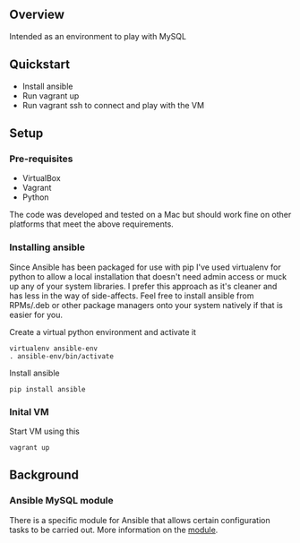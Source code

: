 ## Overview

Intended as an environment to play with MySQL 

## Quickstart

* Install ansible
* Run vagrant up
* Run vagrant ssh to connect and play with the VM 

## Setup

### Pre-requisites

* VirtualBox
* Vagrant
* Python 

The code was developed and tested on a Mac but should work fine on other platforms that meet the above requirements.


### Installing ansible

Since Ansible has been packaged for use with pip I've used virtualenv for python to allow a local installation that doesn't need admin access or muck up any of your system libraries.  I prefer this approach as it's cleaner and has less in the way of side-affects.  Feel free to install ansible from RPMs/.deb or other package managers onto your system natively if that is easier for you.

Create a virtual python environment and activate it

```
virtualenv ansible-env
. ansible-env/bin/activate
```

Install ansible

```
pip install ansible
```

### Inital VM

Start VM using this

```
vagrant up
```

## Background

### Ansible MySQL module

There is a specific module for Ansible that allows certain configuration tasks to be carried out.  More information on the [module](http://docs.ansible.com/ansible/mysql_user_module.html).

